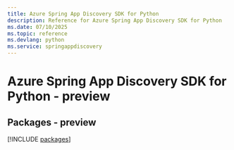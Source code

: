 ```yaml
---
title: Azure Spring App Discovery SDK for Python
description: Reference for Azure Spring App Discovery SDK for Python
ms.date: 07/10/2025
ms.topic: reference
ms.devlang: python
ms.service: springappdiscovery
---
```

# Azure Spring App Discovery SDK for Python - preview
## Packages - preview
[!INCLUDE [packages](spring-app-discovery-index.md)]